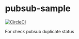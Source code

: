# pubsub-sample
[![CircleCI](https://circleci.com/gh/rerost/pubsub-duplicate-sample/tree/master.svg?style=svg)](https://circleci.com/gh/rerost/pubsub-sample/tree/master)

For check pubsub duplicate status
